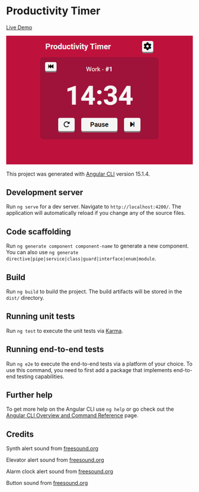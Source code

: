 # Productivity Timer

[Live Demo](https://robsassack.github.io/productivity-timer/)

![Screenshot of app](screenshot.png)

This project was generated with [Angular CLI](https://github.com/angular/angular-cli) version 15.1.4.

## Development server

Run `ng serve` for a dev server. Navigate to `http://localhost:4200/`. The application will automatically reload if you change any of the source files.

## Code scaffolding

Run `ng generate component component-name` to generate a new component. You can also use `ng generate directive|pipe|service|class|guard|interface|enum|module`.

## Build

Run `ng build` to build the project. The build artifacts will be stored in the `dist/` directory.

## Running unit tests

Run `ng test` to execute the unit tests via [Karma](https://karma-runner.github.io).

## Running end-to-end tests

Run `ng e2e` to execute the end-to-end tests via a platform of your choice. To use this command, you need to first add a package that implements end-to-end testing capabilities.

## Further help

To get more help on the Angular CLI use `ng help` or go check out the [Angular CLI Overview and Command Reference](https://angular.io/cli) page.

## Credits

Synth alert sound from [freesound.org](https://freesound.org/people/Tissman/sounds/521849/)

Elevator alert sound from [freesound.org](https://freesound.org/people/tim.kahn/sounds/91926/)

Alarm clock alert sound from [freesound.org](https://freesound.org/people/ZyryTSounds/sounds/219244/)

Button sound from [freesound.org](https://freesound.org/people/junggle/sounds/29301/)
